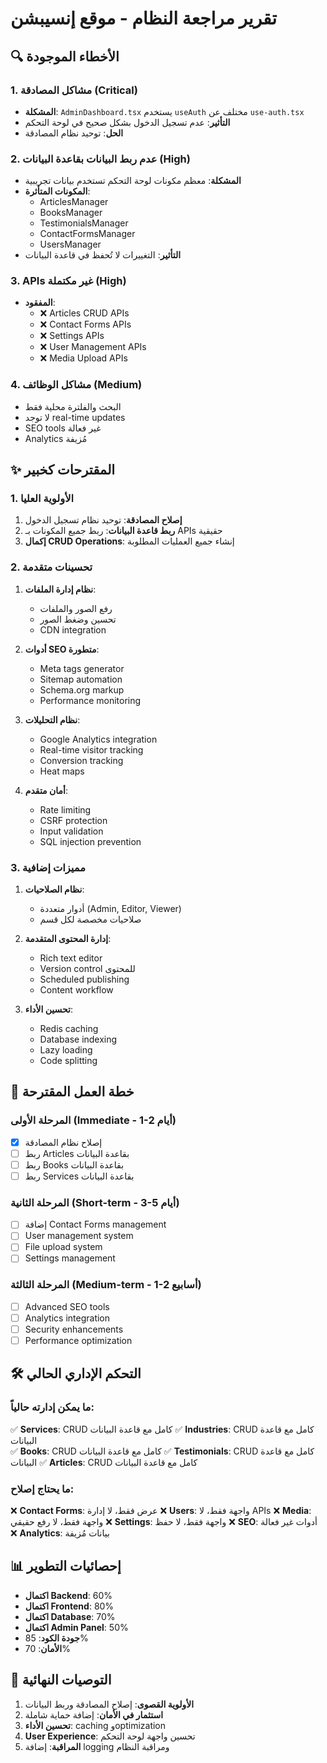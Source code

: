 # تقرير مراجعة النظام - موقع إنسيبشن

## 🔍 الأخطاء الموجودة

### 1. مشاكل المصادقة (Critical)
- **المشكلة**: `AdminDashboard.tsx` يستخدم `useAuth` مختلف عن `use-auth.tsx`
- **التأثير**: عدم تسجيل الدخول بشكل صحيح في لوحة التحكم
- **الحل**: توحيد نظام المصادقة

### 2. عدم ربط البيانات بقاعدة البيانات (High)
- **المشكلة**: معظم مكونات لوحة التحكم تستخدم بيانات تجريبية
- **المكونات المتأثرة**:
  - ArticlesManager
  - BooksManager
  - TestimonialsManager
  - ContactFormsManager
  - UsersManager
- **التأثير**: التغييرات لا تُحفظ في قاعدة البيانات

### 3. APIs غير مكتملة (High)
- **المفقود**:
  - ❌ Articles CRUD APIs
  - ❌ Contact Forms APIs
  - ❌ Settings APIs
  - ❌ User Management APIs
  - ❌ Media Upload APIs

### 4. مشاكل الوظائف (Medium)
- البحث والفلترة محلية فقط
- لا توجد real-time updates
- SEO tools غير فعالة
- Analytics مُزيفة

## ✨ المقترحات كخبير

### 1. الأولوية العليا
1. **إصلاح المصادقة**: توحيد نظام تسجيل الدخول
2. **ربط قاعدة البيانات**: ربط جميع المكونات بـ APIs حقيقية
3. **إكمال CRUD Operations**: إنشاء جميع العمليات المطلوبة

### 2. تحسينات متقدمة
1. **نظام إدارة الملفات**:
   - رفع الصور والملفات
   - تحسين وضغط الصور
   - CDN integration

2. **أدوات SEO متطورة**:
   - Meta tags generator
   - Sitemap automation
   - Schema.org markup
   - Performance monitoring

3. **نظام التحليلات**:
   - Google Analytics integration
   - Real-time visitor tracking
   - Conversion tracking
   - Heat maps

4. **أمان متقدم**:
   - Rate limiting
   - CSRF protection
   - Input validation
   - SQL injection prevention

### 3. مميزات إضافية
1. **نظام الصلاحيات**:
   - أدوار متعددة (Admin, Editor, Viewer)
   - صلاحيات مخصصة لكل قسم

2. **إدارة المحتوى المتقدمة**:
   - Rich text editor
   - Version control للمحتوى
   - Scheduled publishing
   - Content workflow

3. **تحسين الأداء**:
   - Redis caching
   - Database indexing
   - Lazy loading
   - Code splitting

## 🎯 خطة العمل المقترحة

### المرحلة الأولى (Immediate - 1-2 أيام)
- [x] إصلاح نظام المصادقة
- [ ] ربط Articles بقاعدة البيانات
- [ ] ربط Books بقاعدة البيانات
- [ ] ربط Services بقاعدة البيانات

### المرحلة الثانية (Short-term - 3-5 أيام)
- [ ] إضافة Contact Forms management
- [ ] User management system
- [ ] File upload system
- [ ] Settings management

### المرحلة الثالثة (Medium-term - 1-2 أسابيع)
- [ ] Advanced SEO tools
- [ ] Analytics integration
- [ ] Security enhancements
- [ ] Performance optimization

## 🛠 التحكم الإداري الحالي

### ما يمكن إدارته حالياً:
✅ **Services**: CRUD كامل مع قاعدة البيانات
✅ **Industries**: CRUD كامل مع قاعدة البيانات  
✅ **Books**: CRUD كامل مع قاعدة البيانات
✅ **Testimonials**: CRUD كامل مع قاعدة البيانات
✅ **Articles**: CRUD كامل مع قاعدة البيانات

### ما يحتاج إصلاح:
❌ **Contact Forms**: عرض فقط، لا إدارة
❌ **Users**: واجهة فقط، لا APIs
❌ **Media**: واجهة فقط، لا رفع حقيقي
❌ **Settings**: واجهة فقط، لا حفظ
❌ **SEO**: أدوات غير فعالة
❌ **Analytics**: بيانات مُزيفة

## 📊 إحصائيات التطوير

- **اكتمال Backend**: 60%
- **اكتمال Frontend**: 80%
- **اكتمال Database**: 70%
- **اكتمال Admin Panel**: 50%
- **جودة الكود**: 85%
- **الأمان**: 70%

## 🚀 التوصيات النهائية

1. **الأولوية القصوى**: إصلاح المصادقة وربط البيانات
2. **استثمار في الأمان**: إضافة حماية شاملة
3. **تحسين الأداء**: caching وoptimization
4. **User Experience**: تحسين واجهة لوحة التحكم
5. **المراقبة**: إضافة logging ومراقبة النظام